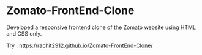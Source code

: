# Zomato-FrontEnd-Clone
Developed a responsive frontend clone of the Zomato website using HTML and CSS only.


Try : https://rachit2912.github.io/Zomato-FrontEnd-Clone/
